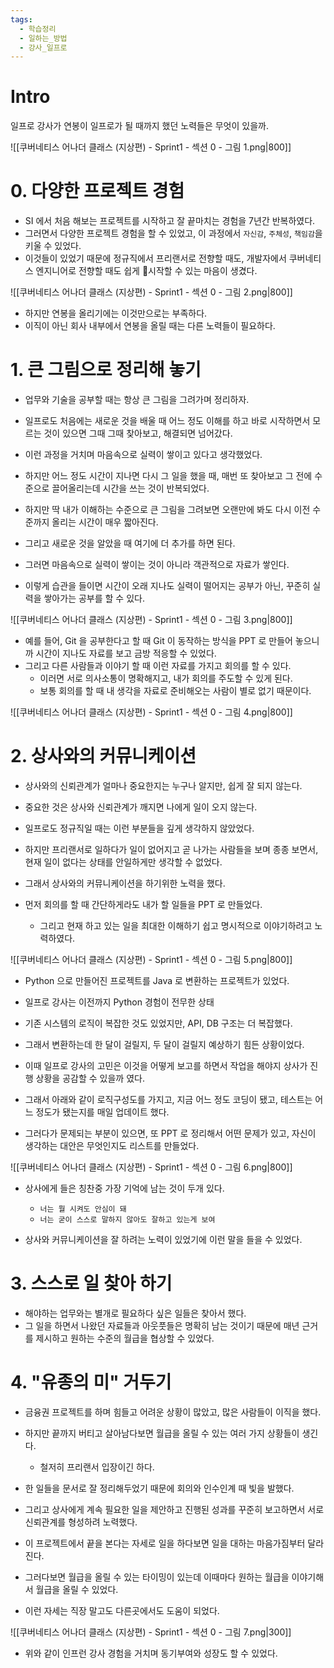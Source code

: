 ```yaml
---
tags:
  - 학습정리
  - 일하는_방법
  - 강사_일프로
---
```

# Intro

일프로 강사가 연봉이 일프로가 될 때까지 했던 노력들은 무엇이 있을까.

![[쿠버네티스 어나더 클래스 (지상편) - Sprint1 - 섹션 0 - 그림 1.png|800]]


# 0. 다양한 프로젝트 경험

- SI 에서 처음 해보는 프로젝트를 시작하고 잘 끝마치는 경험을 7년간 반복하였다.
- 그러면서 다양한 프로젝트 경험을 할 수 있었고, 이 과정에서 `자신감`, `주체성`, `책임감`을 키울 수 있었다.
- 이것들이 있었기 때문에 정규직에서 프리랜서로 전향할 때도, 개발자에서 쿠버네티스 엔지니어로 전향할 때도 쉽게 시작할 수 있는 마음이 생겼다.

![[쿠버네티스 어나더 클래스 (지상편) - Sprint1 - 섹션 0 - 그림 2.png|800]]

- 하지만 연봉을 올리기에는 이것만으로는 부족하다.
- 이직이 아닌 회사 내부에서 연봉을 올릴 때는 다른 노력들이 필요하다.

# 1. 큰 그림으로 정리해 놓기

- 업무와 기술을 공부할 때는 항상 큰 그림을 그려가며 정리하자.

- 일프로도 처음에는 새로운 것을 배울 때 어느 정도 이해를 하고 바로 시작하면서 모르는 것이 있으면 그때 그때 찾아보고, 해결되면 넘어갔다.
- 이런 과정을 거치며 마음속으로 실력이 쌓이고 있다고 생각했었다.
- 하지만 어느 정도 시간이 지나면 다시 그 일을 했을 때, 매번 또 찾아보고 그 전에 수준으로 끌어올리는데 시간을 쓰는 것이 반복되었다.

- 하지만 딱 내가 이해하는 수준으로 큰 그림을 그려보면 오랜만에 봐도 다시 이전 수준까지 올리는 시간이 매우 짧아진다.
- 그리고 새로운 것을 알았을 때 여기에 더 추가를 하면 된다.
- 그러면 마음속으로 실력이 쌓이는 것이 아니라 객관적으로 자료가 쌓인다.
- 이렇게 습관을 들이면 시간이 오래 지나도 실력이 떨어지는 공부가 아닌, 꾸준히 실력을 쌓아가는 공부를 할 수 있다.

![[쿠버네티스 어나더 클래스 (지상편) - Sprint1 - 섹션 0 - 그림 3.png|800]]

- 예를 들어, Git 을 공부한다고 할 때 Git 이 동작하는 방식을 PPT 로 만들어 놓으니까 시간이 지나도 자료를 보고 금방 적응할 수 있었다.
- 그리고 다른 사람들과 이야기 할 때 이런 자료를 가지고 회의를 할 수 있다.
	- 이러면 서로 의사소통이 명확해지고, 내가 회의를 주도할 수 있게 된다.
	- 보통 회의를 할 때 내 생각을 자료로 준비해오는 사람이 별로 없기 때문이다.

![[쿠버네티스 어나더 클래스 (지상편) - Sprint1 - 섹션 0 - 그림 4.png|800]]

# 2. 상사와의 커뮤니케이션

- 상사와의 신뢰관계가 얼마나 중요한지는 누구나 알지만, 쉽게 잘 되지 않는다.
- 중요한 것은 상사와 신뢰관계가 깨지면 나에게 일이 오지 않는다.

- 일프로도 정규직일 때는 이런 부분들을 깊게 생각하지 않았었다.
- 하지만 프리랜서로 일하다가 일이 없어지고 곧 나가는 사람들을 보며 종종 보면서, 현재 일이 없다는 상태를 안일하게만 생각할 수 없었다.
- 그래서 상사와의 커뮤니케이션을 하기위한 노력을 했다.

- 먼저 회의를 할 때 간단하게라도 내가 할 일들을 PPT 로 만들었다.
	- 그리고 현재 하고 있는 일을 최대한 이해하기 쉽고 명시적으로 이야기하려고 노력하였다.

![[쿠버네티스 어나더 클래스 (지상편) - Sprint1 - 섹션 0 - 그림 5.png|800]]

- Python 으로 만들어진 프로젝트를 Java 로 변환하는 프로젝트가 있었다.
- 일프로 강사는 이전까지 Python 경험이 전무한 상태
- 기존 시스템의 로직이 복잡한 것도 있었지만, API, DB 구조는 더 복잡했다.
- 그래서 변환하는데 한 달이 걸릴지, 두 달이 걸릴지 예상하기 힘든 상황이었다.

- 이때 일프로 강사의 고민은 이것을 어떻게 보고를 하면서 작업을 해야지 상사가 진행 상황을 공감할 수 있을까 였다.
- 그래서 아래와 같이 로직구성도를 가지고, 지금 어느 정도 코딩이 됐고, 테스트는 어느 정도가 됐는지를 매일 업데이트 했다.
- 그러다가 문제되는 부분이 있으면, 또 PPT 로 정리해서 어떤 문제가 있고, 자신이 생각하는 대안은 무엇인지도 리스트를 만들었다.

![[쿠버네티스 어나더 클래스 (지상편) - Sprint1 - 섹션 0 - 그림 6.png|800]]

- 상사에게 들은 칭찬중 가장 기억에 남는 것이 두개 있다.
	- `너는 뭘 시켜도 안심이 돼`
	- `너는 굳이 스스로 말하지 않아도 잘하고 있는게 보여`

- 상사와 커뮤니케이션을 잘 하려는 노력이 있었기에 이런 말을 들을 수 있었다. 

# 3. 스스로 일 찾아 하기

- 해야하는 업무와는 별개로 필요하다 싶은 일들은 찾아서 했다.
- 그 일을 하면서 나왔던 자료들과 아웃풋들은 명확히 남는 것이기 때문에 매년 근거를 제시하고 원하는 수준의 월급을 협상할 수 있었다.

# 4. "유종의 미" 거두기

- 금융권 프로젝트를 하며 힘들고 어려운 상황이 많았고, 많은 사람들이 이직을 했다.
- 하지만 끝까지 버티고 살아남다보면 월급을 올릴 수 있는 여러 가지 상황들이 생긴다.
	- 철저히 프리랜서 입장이긴 하다.
- 한 일들을 문서로 잘 정리해두었기 때문에 회의와 인수인계 때 빛을 발했다.
- 그리고 상사에게 계속 필요한 일을 제안하고 진행된 성과를 꾸준히 보고하면서 서로 신뢰관계를 형성하려 노력했다.
- 이 프로젝트에서 끝을 본다는 자세로 일을 하다보면 일을 대하는 마음가짐부터 달라진다.
- 그러다보면 월급을 올릴 수 있는 타이밍이 있는데 이때마다 원하는 월급을 이야기해서 월급을 올릴 수 있었다.

- 이런 자세는 직장 말고도 다른곳에서도 도움이 되었다.

![[쿠버네티스 어나더 클래스 (지상편) - Sprint1 - 섹션 0 - 그림 7.png|300]]

- 위와 같이 인프런 강사 경험을 거치며 동기부여와 성장도 할 수 있었다.

